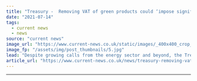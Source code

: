 ```yaml
---
title: "Treasury -  Removing VAT of green products could ‘impose significant additional pressure’ on finances"
date: "2021-07-14"
tags: 
  - current news
  - news
source: "current news"
image_url: "https://www.current-news.co.uk/static/images/_400x400_crop_center-center/Treasury_--_HM_Treasury.jpg"
image_fp: "/assets/img/post_thumbnails/5.jpg"
lead: "​Despite growing calls from the energy sector and beyond, the Treasury looks set to reject the removal of VAT on green products such as heat pumps and solar."
article_url: "https://www.current-news.co.uk/news/treasury-removing-vat-of-green-products-could-impose-significant-additional-pressure-on-finances?utm_source=rss-feeds&utm_medium=rss&utm_campaign=rss"
---
```


---

